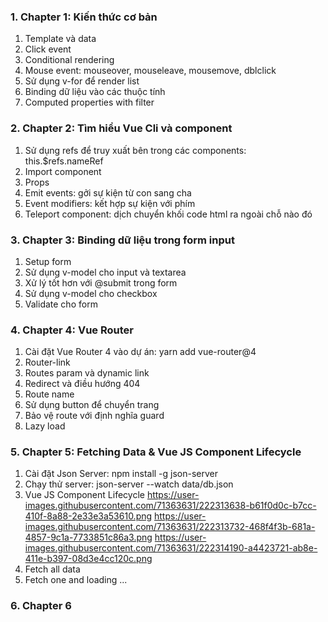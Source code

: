 ### 1. Chapter 1: Kiến thức cơ bản
1. Template và data
2. Click event
3. Conditional rendering
4. Mouse event: mouseover, mouseleave, mousemove, dblclick
5. Sử dụng v-for để render list
6. Binding dữ liệu vào các thuộc tính
7. Computed properties with filter
### 2. Chapter 2: Tìm hiểu Vue Cli và component
1. Sử dụng refs để truy xuất bên trong các components: this.$refs.nameRef
2. Import component 
3. Props
4. Emit events: gởi sự kiện từ con sang cha
5. Event modifiers: kết hợp sự kiện với phím
6. Teleport component: dịch chuyển khối code html ra ngoài chỗ nào đó
### 3. Chapter 3: Binding dữ liệu trong form input
1. Setup form
2. Sử dụng v-model cho input và textarea
3. Xử lý tốt hơn với @submit trong form
3. Sử dụng v-model cho checkbox
4. Validate cho form
### 4. Chapter 4: Vue Router
1. Cài đặt Vue Router 4 vào dự án: yarn add vue-router@4
2. Router-link
3. Routes param và dynamic link
4. Redirect và điều hướng 404
5. Route name
6. Sử dụng button để chuyển trang
7. Bảo vệ route với định nghĩa guard
8. Lazy load
### 5. Chapter 5: Fetching Data & Vue JS Component Lifecycle
1. Cài đặt Json Server: npm install -g json-server
2. Chạy thử server: json-server --watch data/db.json
3. Vue JS Component Lifecycle
https://user-images.githubusercontent.com/71363631/222313638-b61f0d0c-b7cc-410f-8a88-2e33e3a53610.png
https://user-images.githubusercontent.com/71363631/222313732-468f4f3b-681a-4857-9c1a-7733851c86a3.png
https://user-images.githubusercontent.com/71363631/222314190-a4423721-ab8e-411e-b397-08d3e4cc120c.png
4. Fetch all data
5. Fetch one and loading ...
### 6. Chapter 6
